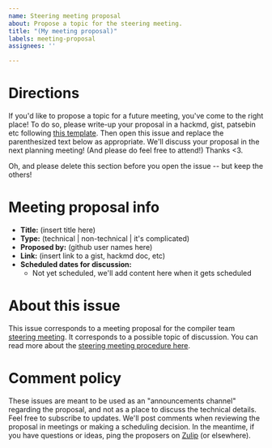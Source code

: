 ```yaml
---
name: Steering meeting proposal
about: Propose a topic for the steering meeting.
title: "(My meeting proposal)"
labels: meeting-proposal
assignees: ''

---
```


# Directions

If you'd like to propose a topic for a future meeting, you've come to
the right place! To do so, please write-up your proposal in a hackmd,
gist, patsebin etc following [this template]. Then open this issue and
replace the parenthesized text below as appropriate. We'll discuss
your proposal in the next planning meeting! (And please do feel free
to attend!)  Thanks <3.

Oh, and please delete this section before you open the issue -- but
keep the others!

# Meeting proposal info

- **Title:** (insert title here)
- **Type:** (technical | non-technical | it's complicated)
- **Proposed by:** (github user names here)
- **Link:** (insert link to a gist, hackmd doc, etc)
- **Scheduled dates for discussion:**
  - Not yet scheduled, we'll add content here when it gets scheduled

# About this issue

This issue corresponds to a meeting proposal for the compiler team
[steering meeting][]. It corresponds to a possible topic of
discussion. You can read more about the [steering meeting procedure
here][proc].

# Comment policy

These issues are meant to be used as an "announcements channel"
regarding the proposal, and not as a place to discuss the technical
details. Feel free to subscribe to updates. We'll post comments when
reviewing the proposal in meetings or making a scheduling decision.
In the meantime, if you have questions or ideas, ping the proposers
on [Zulip] (or elsewhere).

[Zulip]: https://github.com/rust-lang/compiler-team/blob/master/about/chat-platform.md
[steering meeting]: https://github.com/rust-lang/compiler-team/blob/master/about/steering-meeting.md
[proc]: https://github.com/rust-lang/compiler-team/blob/master/procedures/steering-meeting.md
[this template]: https://github.com/rust-lang/compiler-team/blob/master/proposals/_template.md
